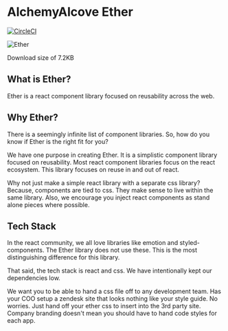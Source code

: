# AlchemyAlcove Ether

[![CircleCI](https://circleci.com/gh/AlchemyAlcove/Ether.svg?style=svg&circle-token=2165a50699f6816bb9aeccf9afd2ca6fce95fd4a)](https://circleci.com/gh/AlchemyAlcove/ether)

![Ether](https://media.giphy.com/media/VFOTqoaF6SvPq/giphy.gif)

Download size of 7.2KB

## What is Ether?

Ether is a react component library focused on reusability across the web.

## Why Ether?

There is a seemingly infinite list of component libraries. So, how do you know if Ether is the right fit for you?

We have one purpose in creating Ether. It is a simplistic component library focused on reusability. Most react component libraries focus on the react ecosystem. This library focuses on reuse in and out of react.

Why not just make a simple react library with a separate css library? Because, components are tied to css. They make sense to live within the same library. Also, we encourage you inject react components as stand alone pieces where possible.

## Tech Stack

In the react community, we all love libraries like emotion and styled-components. The Ether library does not use these. This is the most distinguishing difference for this library.

That said, the tech stack is react and css. We have intentionally kept our dependencies low.

We want you to be able to hand a css file off to any development team. Has your COO setup a zendesk site that looks nothing like your style guide. No worries. Just hand off your ether css to insert into the 3rd party site. Company branding doesn't mean you should have to hand code styles for each app.
